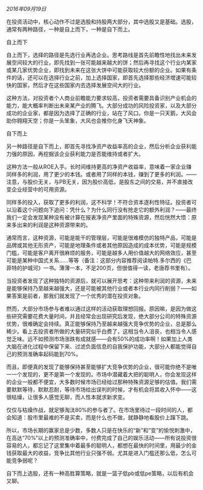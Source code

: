 _2016年09月19日_

在投资活动中，核心动作不过是选股和持股两大部分，其中选股又是基础。选股，通常有两种路径，一种是自上而下，一种是自下而上。  

自上而下

自上而下，选择的路径是先选行业再选企业。思考路线是首先前瞻性地找出未来发展空间较大的行业，即先找到一张可能越来越大的饼；然后再寻找这个行业内某家或某几家优势企业，即找到未来在这张大饼中可能获取较大份额的企业。如果有条件的话，还可以在选择行业之前，加上选择国家，即首先选择那些经济增速可能较快的国家，然后才在这些国家内去选择发展空间大的行业。

这种方法，对投资者个人商业前瞻能力要求较高，投资者需要具备识别产业机会的能力，能大概率判断出未来某产业的腾飞。大部分成功的风险投资家，以及大部分成功的企业家，都是因为选择了正确的行业，站在了风口。你是一只天鹅，大风会助你翱翔天空；你是一头笨象，大风也会推你化身飞天神象。  

自下而上

另一种路径是自下而上，即首先寻找净资产收益率高的企业，然后分析企业获利能力强的原因，再挖掘该企业获利能力是否能维持或者扩大。  

这种方法一般从ROE入手。长时间维持更高的净资产收益率，意味着一家企业赚同样多的利润，用了更少的本钱。或者用了同样的本钱，赚到了更多的利润。——注意，与股价无关，与PB无关，因为股价高低，是股东之间的交易，并不直接改变企业经营中的可用资源。  

同样多的投入，获取了更多的利润，这不科学！不符合资本逐利性特征。投资者可以沿着这个问题向下追问：凭什么？为什么同行没有抢走它的额外利润？——最终我们一定会发现某种没有被计算在报表净资产里面的特殊资源，然后恍然大悟：原来多出来的利润是这种资源带来的。  

通常而言，这种资源，可能是能干的管理层，可能是很难模仿的独特产品，可能是品牌或其他无形资产，可能是地理条件或者其他原因造成的成本优势，可能是规模门槛，可能是客户离开很麻烦的服务，可能是越多人用价值越大的网络效应，甚至可能是某种中国式关系……等等（备注：这部分内容推荐阅读帕特.多尔西的《巴菲特的护城河》一书。薄薄一本，不足200页，但很值得一读，老唐荐书里有）。  

当投资者发现了这种独特的资源后，就可以展开思考：这种带来利润的资源，未来是能够保持乃至越来越强大，还是可能被其他行业或者本行业内同行削弱？——如果答案是前者，那我们就发现了一个优秀的潜在投资对象。  

然而，大部分市场参与者难以通过这样的活动获取理想回报。原因嘛，是因为做这些研究需要花费大量时间，并且经常会出现研究后发现，绝大部分公司的特殊资源优势，很难确定会持续。真正能够保持乃至越来越强大竞争优势的企业，总是那么稀少。看上去投资者所做的大量研究似乎白费了，这相当令人沮丧，也相当令人感觉乏味。远不如预测市场涨跌有成就感——会有50%的成功率啊！如果加上人类大脑在进化过程中保留下来、过滤负面信息的自我保护功能，大部分人都能觉得自己的预测准确率起码能到70%。  

而且，即便真的发现了能够保持甚至能够扩大竞争优势的企业，很可能你绝不是唯一一个发现的，更不是第一个发现的。市场中潜藏着大把的聪明人，你会发现这样的企业一般都不便宜，大多数时候市场已经给过那种特殊资源足够的估值。我们需要默默等待，默默忍耐，等待市场给出误判的时候，才有机会将其收入怀中——这很枯燥，让很多人感觉无聊，而人性本就求新求变。  

仅仅与枯燥作战，就足够淘汰80%的参与者了。在市场里待过一段时间的人，都会知道：股市里最难的不是买卖，而是什么也不做，就静静地看股价上蹿下跳。  

所以，市场长期的赢家总是少数，多数人只是在快乐的“新”和“变”的愉悦刺激中，在高达“70%”以上的预测准确率中，付费完成了自己的娱乐活动——所有说投资很容易的人，都忘记了这里集中着最多的聪明人，都想在最快的时间里，用最少的金钱获取最大的收益，竞争比其他行业只强不弱。尤其是进入门槛还那么低，怎么可能竞争弱呢？  

自下而上选股，还有一种高胜算策略，就是一篮子低pb或低pe策略，以后有机会又聊。
